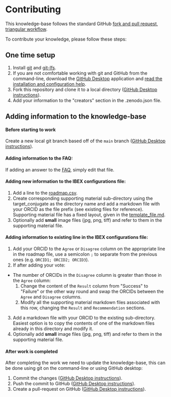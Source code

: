 # Contributing

This knowledge-base follows the standard GitHub
[fork and pull request, triangular workflow](https://guides.github.com/activities/forking/).

To contribute your knowledge, please follow these steps:

## One time setup
1. Install [git](https://git-scm.com/downloads) and [git-lfs](https://git-lfs.github.com/).
2. If you are not comfortable working with git and GitHub from the command-line, download the [GitHub Desktop](https://desktop.github.com/) application and [read the installation and configuration help](https://docs.github.com/en/desktop/installing-and-configuring-github-desktop).
3. Fork this repository and clone it to a local directory ([GitHub Desktop instructions](https://docs.github.com/en/desktop/contributing-and-collaborating-using-github-desktop/adding-and-cloning-repositories/cloning-and-forking-repositories-from-github-desktop)).
4. Add your information to the "creators" section in the .zenodo.json file.

## Adding information to the knowledge-base

#### Before starting to work
Create a new local git branch based off of the `main` branch ([GitHub Desktop instructions](https://docs.github.com/en/desktop/contributing-and-collaborating-using-github-desktop/making-changes-in-a-branch/managing-branches#creating-a-branch)).

#### Adding information to the FAQ:
If adding an answer to the [FAQ](FAQ.md), simply edit that file.

#### Adding new information to the IBEX configurations file:
1. Add a line to the [roadmap.csv](roadmap.csv).
2. Create corresponding supporting material sub-directory using the target_conjugate as the directory name and add a markdown file with your ORCID as the file prefix (see existing files for reference). Supporting material file has a fixed layout, given in the [template_file.md](supporting_material/template_file.md).
3. Optionally add **small** image files (jpg, png, tiff) and refer to them in the supporting material file.

#### Adding information to existing line in the IBEX configurations file:
1. Add your ORCID to the `Agree` or `Disagree` column on the appropriate line in the roadmap file, use a semicolon `;` to separate from the previous ones (e.g. `ORCID1; ORCID2; ORCID3`).
2. If after adding your vote:
  * The number of ORCIDs in the `Disagree` column is greater than those in the `Agree` column:
    1. Change the content of the `Result` column from "Success" to "Failure" or the other way round and swap the ORCIDs between the `Agree` and `Disagree` columns.
    2. Modify all the supporting material markdown files associated with this row, changing the `Result` and `Recommendation` sections.
3. Add a markdown file with your ORCID to the existing sub-directory. Easiest option is to copy the contents of one of the markdown files already in this directory and modify it.
4. Optionally add **small** image files (jpg, png, tiff) and refer to them in the supporting material file.

#### After work is completed
After completing the work we need to update the knowledge-base, this can be done using git on the command-line or using GitHub desktop:
1. Commit the changes ([GitHub Desktop instructions](https://docs.github.com/en/desktop/contributing-and-collaborating-using-github-desktop/making-changes-in-a-branch/committing-and-reviewing-changes-to-your-project)).
2. Push the commit to GitHub ([GitHub Desktop instructions](https://docs.github.com/en/desktop/contributing-and-collaborating-using-github-desktop/making-changes-in-a-branch/pushing-changes-to-github)).
3. Create a pull-request on GitHub ([GitHub Desktop instructions](https://docs.github.com/en/desktop/contributing-and-collaborating-using-github-desktop/working-with-your-remote-repository-on-github-or-github-enterprise/creating-an-issue-or-pull-request#creating-a-pull-request)).
